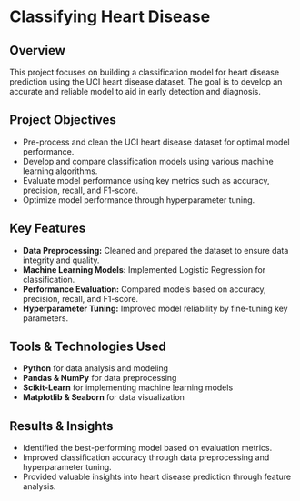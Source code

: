 # Classifying Heart Disease

## Overview

This project focuses on building a classification model for heart disease prediction using the UCI heart disease dataset. The goal is to develop an accurate and reliable model to aid in early detection and diagnosis.

## Project Objectives

* Pre-process and clean the UCI heart disease dataset for optimal model performance.
* Develop and compare classification models using various machine learning algorithms.
* Evaluate model performance using key metrics such as accuracy, precision, recall, and F1-score.
* Optimize model performance through hyperparameter tuning.

## Key Features

* **Data Preprocessing:** Cleaned and prepared the dataset to ensure data integrity and quality.
* **Machine Learning Models:** Implemented Logistic Regression for classification.
* **Performance Evaluation:** Compared models based on accuracy, precision, recall, and F1-score.
* **Hyperparameter Tuning:** Improved model reliability by fine-tuning key parameters.

## Tools & Technologies Used

* **Python** for data analysis and modeling
* **Pandas & NumPy** for data preprocessing
* **Scikit-Learn** for implementing machine learning models
* **Matplotlib & Seaborn** for data visualization

## Results & Insights

* Identified the best-performing model based on evaluation metrics.
* Improved classification accuracy through data preprocessing and hyperparameter tuning.
* Provided valuable insights into heart disease prediction through feature analysis.
